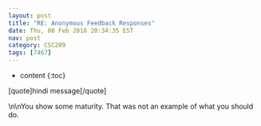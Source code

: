 ```yaml
---
layout: post
title: "RE: Anonymous Feedback Responses"
date: Thu, 08 Feb 2018 20:34:35 EST
nav: post
category: CSC209
tags: [7467]
---
```


* content
{:toc}

[quote]hindi message[/quote]
<!-- more -->
<p>\n\nYou show some maturity. That was not an example of what you should do.</p>

